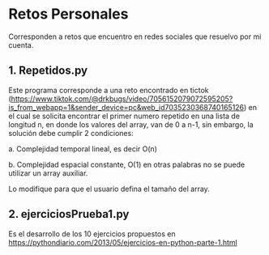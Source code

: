 # Retos Personales
Corresponden a retos que encuentro en redes sociales que resuelvo por mi cuenta.

## __1. Repetidos.py__

Este programa corresponde a una reto encontrado en tictok (https://www.tiktok.com/@drkbugs/video/7056152079072595205?is_from_webapp=1&sender_device=pc&web_id7035230368740165126) en el cual se solicita encontrar el primer numero repetido en una lista de longitud n, en donde los valores del array, van de 0 a n-1, sin embargo, la solución debe cumplir 2 condiciones:

a. Complejidad temporal lineal, es decir O(n)

b. Complejidad espacial constante, O(1) en otras palabras no se puede utilizar un array auxiliar.

Lo modifique para que el usuario defina el tamaño del array.

## __2. ejerciciosPrueba1.py__

Es el desarrollo de los 10 ejercicios propuestos en https://pythondiario.com/2013/05/ejercicios-en-python-parte-1.html
